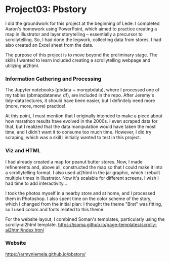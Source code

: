 # Project03: Pbstory


I did the groundwork for this project at the beginning of Lede: I completed Aaron's homework using PowerPoint, which aimed to practice creating a map in Illustrator and layer storytelling – essentially a precursor to scrollytelling. So, I had done the legwork, collecting data from stores. I had also created an Excel sheet from the data.

The purpose of this project is to move beyond the preliminary stage. The skills I wanted to learn included creating a scrollytelling webpage and utilizing ai2html.

### Information Gathering and Processing

The Jupyter notebooks (pbdata + morepbdata), where I processed one of my tables (pbmapdatanew, df), are included in the repo. After Jeremy's tidy-data lectures, it should have been easier, but I definitely need more (more, more, more) practice!

At this point, I must mention that I originally intended to make a piece about how marathon results have evolved in the 2000s. I even scraped data for that, but I realized that the data manipulation would have taken the most time, and I didn't want it to consume too much time. However, I did try scraping, which was a skill I initially wanted to test in this project.

### Viz and HTML

I had already created a map for peanut butter stores. Now, I made refinements and, above all, constructed the map so that I could make it into a scrollytelling format. I also used ai2html in the jar graphic, which I rebuilt multiple times in Illustrator. Now it's scalable for different screens. I wish I had time to add interactivity...

I took the photos myself in a nearby store and at home, and I processed them in Photoshop. I also spent time on the color scheme of the story, which I changed from the initial plan: I thought the theme "Brat" was fitting, so I used colors and fonts related to this theme.

For the website layout, I combined Soman's templates, particularly using the scrolly-ai2html template.
https://jsoma.github.io/page-templates/scrolly-ai2html/index.html

### Website

https://armyniemela.github.io/pbstory/

